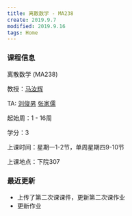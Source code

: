 ```yaml
---
title: 离散数学 - MA238
create: 2019.9.7
modified: 2019.9.16
tags: Home
---
```


### 课程信息

离散数学 (MA238)

教授：[马汝辉](mailto:ruhuima@sjtu.edu.cn)

TA: [刘俊男](mailto:liujunnan@sjtu.edu.cn) [张家儒](mailto:jiaruzhang@sjtu.edu.cn)

起始周：1 - 16周

学分：3

上课时间：星期一1-2节，单周星期四9-10节

上课地点：下院307


### 最近更新

- 上传了第二次课课件，更新第二次课作业
- 更新作业

